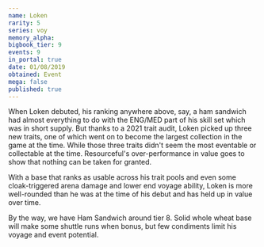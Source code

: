 ```yaml
---
name: Loken
rarity: 5
series: voy
memory_alpha:
bigbook_tier: 9
events: 9
in_portal: true
date: 01/08/2019
obtained: Event
mega: false
published: true
---
```


When Loken debuted, his ranking anywhere above, say, a ham sandwich had almost everything to do with the ENG/MED part of his skill set which was in short supply. But thanks to a 2021 trait audit, Loken picked up three new traits, one of which went on to become the largest collection in the game at the time. While those three traits didn't seem the most eventable or collectable at the time. Resourceful's over-performance in value goes to show that nothing can be taken for granted.

With a base that ranks as usable across his trait pools and even some cloak-triggered arena damage and lower end voyage ability, Loken is more well-rounded than he was at the time of his debut and has held up in value over time.

By the way, we have Ham Sandwich around tier 8. Solid whole wheat base will make some shuttle runs when bonus, but few condiments limit his voyage and event potential.
